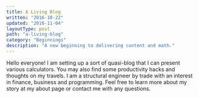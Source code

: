 ```yaml
---
title: A Living Blog
written: "2016-10-22"
updated: "2016-11-04"
layoutType: post
path: "a-living-blog"
category: "Beginnings"
description: "A new beginning to delivering content and math."
---
```


Hello everyone! I am setting up a sort of quasi-blog that I can present various calculators. You may also find some productivity hacks and thoughts on my travels. I am a structural engineer by trade with an interest in finance, business and programming. Feel free to learn more about my story at my about page or contact me with any questions.



